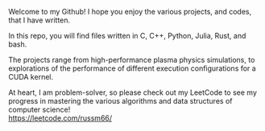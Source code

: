 Welcome to my Github! I hope you enjoy the various projects, and codes, that I have written.

In this repo, you will find files written in C, C++, Python, Julia, Rust, and bash. 

The projects range from high-performance plasma physics simulations, to explorations of the performance of different execution configurations for a CUDA kernel.

At heart, I am problem-solver, so please check out my LeetCode to see my progress in mastering the various algorithms and data structures of computer science!  
https://leetcode.com/russm66/
